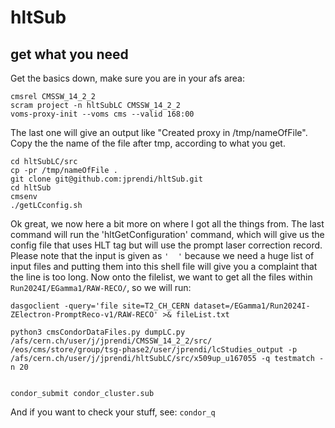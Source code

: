 # hltSub
## get what you need
Get the basics down, make sure you are in your afs area:
```
cmsrel CMSSW_14_2_2
scram project -n hltSubLC CMSSW_14_2_2
voms-proxy-init --voms cms --valid 168:00
```
The last one will give an output like "Created proxy in /tmp/nameOfFile". Copy the the name of the file after tmp, according to what you get.
```
cd hltSubLC/src
cp -pr /tmp/nameOfFile .
git clone git@github.com:jprendi/hltSub.git
cd hltSub
cmsenv
./getLCconfig.sh
```
Ok great, we now here a bit more on where I got all the things from. The last command will run the 'hltGetConfiguration' command, which will give us the config file that uses HLT tag but will use the prompt laser correction record. Please note that the input is given as ` '  ' ` because we need a huge list of input files and putting them into this shell file will give you a complaint that the line is too long.
Now onto the filelist, we want to get all the files within `Run2024I/EGamma1/RAW-RECO/`, so we will run:
```
dasgoclient -query='file site=T2_CH_CERN dataset=/EGamma1/Run2024I-ZElectron-PromptReco-v1/RAW-RECO' >& fileList.txt 
```


```
python3 cmsCondorDataFiles.py dumpLC.py /afs/cern.ch/user/j/jprendi/CMSSW_14_2_2/src/ /eos/cms/store/group/tsg-phase2/user/jprendi/lcStudies_output -p /afs/cern.ch/user/j/jprendi/hltSubLC/src/x509up_u167055 -q testmatch -n 20


condor_submit condor_cluster.sub
```
And if you want to check your stuff, see: `condor_q`

